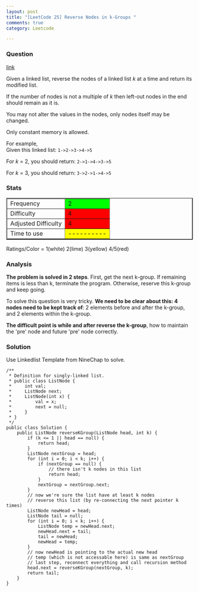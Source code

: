 ```yaml
---
layout: post
title: "[LeetCode 25] Reverse Nodes in k-Groups "
comments: true
category: Leetcode

---
```


### Question 

[link](http://oj.leetcode.com/problems/reverse-nodes-in-k-group/)

<div class="question-content">
<p></p><p>
Given a linked list, reverse the nodes of a linked list <i>k</i> at a time and return its modified list.
</p>

<p>
If the number of nodes is not a multiple of <i>k</i> then left-out nodes in the end should remain as it is.</p>

<p>You may not alter the values in the nodes, only nodes itself may be changed.</p>

<p>Only constant memory is allowed.</p>

<p>
For example,<br>
Given this linked list: <code>1-&gt;2-&gt;3-&gt;4-&gt;5</code>
</p>

<p>
For <i>k</i> = 2, you should return: <code>2-&gt;1-&gt;4-&gt;3-&gt;5</code>
</p>

<p>
For <i>k</i> = 3, you should return: <code>3-&gt;2-&gt;1-&gt;4-&gt;5</code>
</p><p></p>
</div>

### Stats

<table border="2">
	<tr>
		<td>Frequency</td>
		<td bgcolor="lime">2</td>
	</tr>
	<tr>
		<td>Difficulty</td>
		<td bgcolor="red">4</td>
	</tr>
	<tr>
		<td>Adjusted Difficulty</td>
		<td bgcolor="red">4</td>
	</tr>
	<tr>
		<td>Time to use</td>
		<td bgcolor="yellow">----------</td>
	</tr>
</table>

Ratings/Color = 1(white) 2(lime) 3(yellow) 4/5(red)

### Analysis

__The problem is solved in 2 steps__. First, get the next k-group. If remaining items is less than k, terminate the program. Otherwise, reserve this k-group and keep going. 

To solve this question is very tricky. __We need to be clear about this: 4 nodes need to be kept track of__: 2 elements before and after the k-group, and 2 elements within the k-group. 

__The difficult point is while and after reverse the k-group__, how to maintain the 'pre' node and future 'pre' node correctly. 

### Solution

Use Linkedlist Template from NineChap to solve. 

    /**
     * Definition for singly-linked list.
     * public class ListNode {
     *     int val;
     *     ListNode next;
     *     ListNode(int x) {
     *         val = x;
     *         next = null;
     *     }
     * }
     */
    public class Solution {
        public ListNode reverseKGroup(ListNode head, int k) {
            if (k <= 1 || head == null) {
                return head;
            }
            ListNode nextGroup = head;
            for (int i = 0; i < k; i++) {
                if (nextGroup == null) {
                    // there isn't k nodes in this list
                    return head;
                }
                nextGroup = nextGroup.next;
            }
            // now we're sure the list have at least k nodes
            // reverse this list (by re-connecting the next pointer k times)
            ListNode newHead = head;
            ListNode tail = null;
            for (int i = 0; i < k; i++) {
                ListNode temp = newHead.next;
                newHead.next = tail;
                tail = newHead;
                newHead = temp;
            }
            // now newHead is pointing to the actual new head
            // temp (which is not accessable here) is same as nextGroup
            // last step, reconnect everything and call recursion method
            head.next = reverseKGroup(nextGroup, k);
            return tail;
        }
    }
